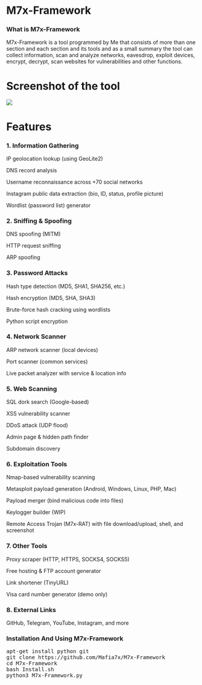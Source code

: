 # M7x-Framework

<h3>What is M7x-Framework</h3>
M7x-Framework is a tool programmed by Me that consists of more than one section and each section and its tools and as a small summary the tool can collect information, scan and analyze networks, eavesdrop, exploit devices, encrypt, decrypt, scan websites for vulnerabilities and other functions.

# Screenshot of the tool
<img src="https://d.top4top.io/p_2018djwdc1.jpg">

# Features
### 1. Information Gathering
IP geolocation lookup (using GeoLite2)

DNS record analysis

Username reconnaissance across +70 social networks

Instagram public data extraction (bio, ID, status, profile picture)

Wordlist (password list) generator

### 2. Sniffing & Spoofing
DNS spoofing (MITM)

HTTP request sniffing

ARP spoofing

### 3. Password Attacks
Hash type detection (MD5, SHA1, SHA256, etc.)

Hash encryption (MD5, SHA, SHA3)

Brute-force hash cracking using wordlists

Python script encryption

### 4. Network Scanner
ARP network scanner (local devices)

Port scanner (common services)

Live packet analyzer with service & location info

### 5. Web Scanning
SQL dork search (Google-based)

XSS vulnerability scanner

DDoS attack (UDP flood)

Admin page & hidden path finder

Subdomain discovery

### 6. Exploitation Tools
Nmap-based vulnerability scanning

Metasploit payload generation (Android, Windows, Linux, PHP, Mac)

Payload merger (bind malicious code into files)

Keylogger builder (WIP)

Remote Access Trojan (M7x-RAT) with file download/upload, shell, and screenshot

### 7. Other Tools
Proxy scraper (HTTP, HTTPS, SOCKS4, SOCKS5)

Free hosting & FTP account generator

Link shortener (TinyURL)

Visa card number generator (demo only)

### 8. External Links
GitHub, Telegram, YouTube, Instagram, and more



<h3>Installation And Using M7x-Framework</h3>
<div class="highlight highlight-source-shell position-relative" data-snippet-clipboard-copy-content="apt-get install python git
git clone https://github.com/Mafia7x/M7x-Framework
cd M7x-Framework
bash Install.sh
python3 M7x-Framework.py"><pre>apt-get install python git
git clone https://github.com/Mafia7x/M7x-Framework
<span class="pl-c1">cd</span> M7x-Framework
bash Install.sh
python3 M7x-Framework.py</pre></div>
